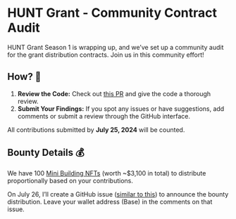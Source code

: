 # HUNT Grant - Community Contract Audit

HUNT Grant Season 1 is wrapping up, and we’ve set up a community audit for the grant distribution contracts.
Join us in this community effort!

## How? 👀

1. **Review the Code:** Check out [this PR](https://github.com/Steemhunt/hunt-town/pull/7) and give the code a thorough review.
2. **Submit Your Findings:** If you spot any issues or have suggestions, add comments or submit a review through the GitHub interface.

All contributions submitted by **July 25, 2024** will be counted.

## Bounty Details 💰

We have 100 [Mini Building NFTs](https://mint.club/nft/base/MINIBD) (worth ~$3,100 in total) to distribute proportionally based on your contributions.

On July 26, I’ll create a GitHub issue ([similar to this](https://github.com/Steemhunt/mint.club-v2-contract/issues/72)) to announce the bounty distribution. Leave your wallet address (Base) in the comments on that issue.
